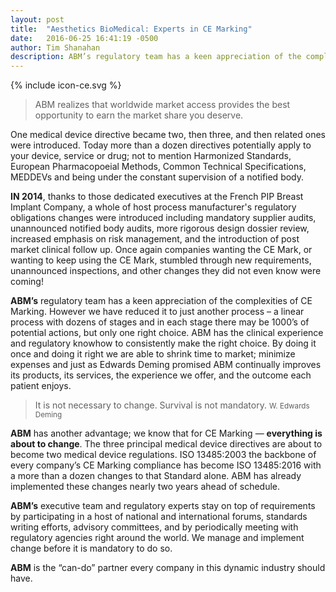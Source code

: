 ```yaml
---
layout: post
title:  "Aesthetics BioMedical: Experts in CE Marking"
date:   2016-06-25 16:41:19 -0500
author: Tim Shanahan
description: ABM’s regulatory team has a keen appreciation of the complexities of CE Marking. However we have reduced it to just another process – a linear process with dozens of stages and in each stage there may be 1000’s of potential actions, but only one right choice.
---
```


<div class="pull-right max-width-100">
	{% include icon-ce.svg %}
</div>

> ABM realizes that worldwide market access provides the best opportunity to earn the market share you deserve.

<div class="clearfix"></div>


One medical device directive became two, then three, and then related ones were introduced. Today more than a dozen directives potentially apply to your device, service or drug; not to mention Harmonized Standards, European Pharmacopoeial Methods, Common Technical Specifications, MEDDEVs and being under the constant supervision of a notified body.

__IN 2014__, thanks to those dedicated executives at the French PIP Breast Implant Company, a whole of host process manufacturer's regulatory obligations changes were introduced including mandatory supplier audits, unannounced notified body audits, more rigorous design dossier review, increased emphasis on risk management, and the introduction of post market clinical follow up. Once again companies wanting the CE Mark, or wanting to keep using the CE Mark, stumbled through new requirements, unannounced inspections, and other changes they did not even know were coming!

__ABM’s__ regulatory team has a keen appreciation of the complexities of CE Marking. However we have reduced it to just another process – a linear process with dozens of stages and in each stage there may be 1000’s of potential actions, but only one right choice. ABM has the clinical experience and regulatory knowhow to consistently make the right choice. By doing it once and doing it right we are able to shrink time to market; minimize expenses and just as Edwards Deming promised ABM continually improves its products, its services, the experience we offer, and the outcome each patient enjoys.

> It is not necessary to change.
> Survival is not mandatory.
> <small>W. Edwards Deming</small>

__ABM__ has another advantage; we know that for CE Marking — __everything is about to change__. The three principal medical device directives are about to become two medical device regulations. ISO 13485:2003 the backbone of every company’s CE Marking compliance has become ISO 13485:2016 with a more than a dozen changes to that Standard alone. ABM has already implemented these changes nearly two years ahead of schedule.

__ABM’s__ executive team and regulatory experts stay on top of requirements by participating in a host of national and international forums, standards writing efforts, advisory committees, and by periodically meeting with regulatory agencies right around the world. We manage and implement change before it is mandatory to do so.

__ABM__ is the “can-do” partner every company in this dynamic industry should have.